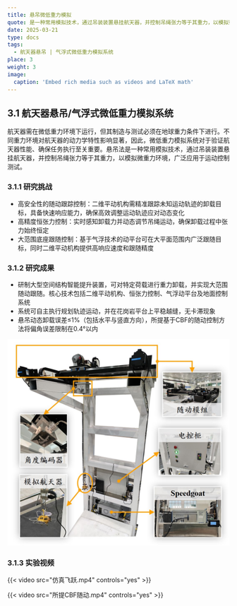 ```yaml
---
title: 悬吊微低重力模拟
quote: 是一种常用模拟技术，通过吊装装置悬挂航天器，并控制吊绳张力等于其重力，以模拟微重力环境，广泛应用于运动控制测试.
date: 2025-03-21
type: docs
tags:
  - 航天器悬吊 | 气浮式微低重力模拟系统
place: 3
weight: 3
image:
  caption: 'Embed rich media such as videos and LaTeX math'
---
```

<!--more-->

## 3.1 航天器悬吊/气浮式微低重力模拟系统

航天器需在微低重力环境下运行，但其制造与测试必须在地球重力条件下进行。不同重力环境对航天器的动力学特性影响显著，因此，微低重力模拟系统对于验证航天器性能、确保任务执行至关重要。悬吊法是一种常用模拟技术，通过吊装装置悬挂航天器，并控制吊绳张力等于其重力，以模拟微重力环境，广泛应用于运动控制测试。

### 3.1.1 研究挑战

- 高安全性的随动跟踪控制：二维平动机构需精准跟踪未知运动轨迹的卸载目标，具备快速响应能力，确保高效调整运动轨迹应对动态变化
- 高精度恒张力控制：实时感知卸载力并动态调节吊绳运动，确保卸载过程中张力始终恒定
- 大范围底座跟随控制：基于气浮技术的动平台可在大平面范围内广泛跟随目标，同时二维平动机构提供高响应速度和跟随精度

### 3.1.2 研究成果

- 研制大型空间结构智能提升装置，可对特定荷载进行重力卸载，并实现大范围随动跟随。核心技术包括二维平动机构、恒张力控制、气浮动平台及地面控制系统
- 系统可自主执行规划轨迹运动，并在花岗岩平台上平稳越缝，无卡滞现象
- 悬吊动态卸载误差≤1%（包括水平与竖直方向），所提基于CBF的随动控制方法将偏角误差限制在0.4°以内

![自主搭建的悬吊系统随动控制平台](自主搭建的悬吊系统随动控制平台.jpg)

### 3.1.3 实验视频

{{< video src="仿真飞跃.mp4" controls="yes" >}}

{{< video src="所提CBF随动.mp4" controls="yes" >}}
